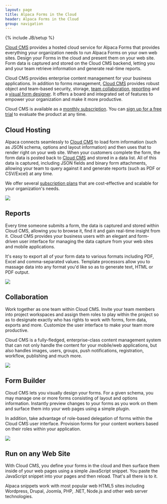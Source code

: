```yaml
---
layout: page
title: Alpaca Forms in the Cloud
header: Alpaca Forms in the Cloud
group: navigation
---
```

{% include JB/setup %}

<a href="https://www.cloudcms.com" target="_blank">Cloud CMS</a> provides a hosted cloud service for Alpaca Forms that
provides everything your organization needs to run Alpaca Forms on your own web sites.  Design your Forms in the cloud
and present them on your web site.  Form data is captured and stored on the Cloud CMS backend, letting you and your
team retrieve information and generate real-time reports.

Cloud CMS provides enterprise content management for your business applications.
In addition to forms management, <a href="https://www.cloudcms.com" target="_blank">Cloud CMS</a> provides
robust object and team-based security, storage,
<a href="#collaboration">team collaboration</a>,
<a href="#reports">reporting</a> and a
<a href="#form-builder">visual form designer</a>.  It offers a board and integrated set of features to
empower your organization and make it more productive.

Cloud CMS is available as a <a href="https://www.cloudcms.com/pricing.html" target="_blank">monthly subscription</a>.
You can <a href="https://www.cloudcms.com/trial.html">sign up for a free trial</a> to evaluate the product at any time.

<a name="hosting"></a>
## Cloud Hosting

Alpaca connects seamlessly to <a href="https://www.cloudcms.com" target="_blank">Cloud CMS</a> to load form information
(such as JSON schema, options and layout information) and then uses that to render right on your web site.  When
your customers complete the form, the form data is posted back to
<a href="https://www.cloudcms.com" target="_blank">Cloud CMS</a> and stored in a data list.  All of this data is
captured, including JSON fields and binary form attachments, allowing your team to query against it and generate
reports (such as PDF or CSV/Excel) at any time.

We offer several <a href="https://www.cloudcms.com/pricing.html" target="_blank">subscription plans</a>
that are cost-effective and scalable for your organization's needs.

<div class="row">
    <div class="col-md-12">
        <div class="cloud-image">
            <img src="/images/cloud/cloudcms.png" style="max-width: 600px">
        </div>
    </div>
</div>

<a name="reports"></a>
## Reports

Every time someone submits a form, the data is captured and stored within Cloud CMS, allowing you to browse it, find
it and gain real-time insight from it.  Cloud CMS provides your business users with an elegant and form-driven user
interface for managing the data capture from your web sites and mobile applications.

It's easy to export all of your form data to various formats including PDF, Excel and comma-separated values.
Template processors allow you to massage data into any format you'd like so as to generate text, HTML or PDF output.

<div class="row">
    <div class="col-md-12">
        <div class="cloud-image">
            <img src="/images/cloud/json.png" style="max-width: 600px">
        </div>
    </div>
</div>

<a name="collaboration"></a>
## Collaboration

Work together as one team within Cloud CMS.  Invite your team members into project workspaces and assign them roles to
play within the project so as to designate exactly who has rights to work with forms, form data, exports and more.
Customize the user interface to make your team more productive.

Cloud CMS is a fully-fledged, enterprise-class content management system that can not only handle the content
for your mobile/web applications, but also handles images, users, groups, push notifications, registration, workflow,
publishing and much more.

<div class="row">
    <div class="col-md-12">
        <div class="cloud-image">
            <img src="/images/cloud/collaboration.png" style="max-width: 600px">
        </div>
    </div>
</div>

<a name="form-builder"></a>
## Form Builder

Cloud CMS lets you visually design your forms.  For a given schema, you may manage one or more forms consisting of
layout and options information.  Instantly preview changes to your forms as you work on them and surface them into
your web pages using a simple plugin.

In addition, take advantage of role-based delegation of forms within the Cloud CMS user interface.  Provision forms
for your content workers based on their roles within your application.

<div class="row">
    <div class="col-md-12">
        <div class="cloud-image">
            <img src="/images/cloud/formbuilder.png" style="max-width: 600px">
        </div>
    </div>
</div>

<a name="plugin"></a>
## Run on any Web Site

With Cloud CMS, you define your forms in the cloud and then surface them inside of your web pages using a simple
JavaScript snippet.  You paste the JavaScript snippet into your pages and then reload.  That's all there is to it.

Alpaca snippets work with most popular web HTML5 sites including Wordpress, Drupal, Joomla, PHP, .NET, Node.js and
other web server technologies.